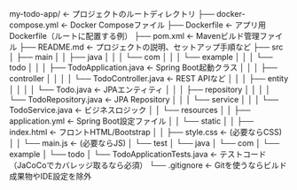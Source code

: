 
my-todo-app/               ← プロジェクトのルートディレクトリ
├── docker-compose.yml     ← Docker Composeファイル
├── Dockerfile             ← アプリ用Dockerfile（ルートに配置する例）
├── pom.xml                ← Mavenビルド管理ファイル
├── README.md              ← プロジェクトの説明、セットアップ手順など
├── src
│   ├── main
│   │   ├── java
│   │   │   └── com
│   │   │       └── example
│   │   │           └── todo
│   │   │               ├── TodoApplication.java    ← Spring Boot起動クラス
│   │   │               ├── controller
│   │   │               │   └── TodoController.java ← REST APIなど
│   │   │               ├── entity
│   │   │               │   └── Todo.java           ← JPAエンティティ
│   │   │               ├── repository
│   │   │               │   └── TodoRepository.java ← JPA Repository
│   │   │               └── service
│   │   │                   └── TodoService.java    ← ビジネスロジック
│   │   └── resources
│   │       ├── application.yml    ← Spring Boot設定ファイル
│   │       └── static
│   │           ├── index.html     ← フロントHTML/Bootstrap
│   │           ├── style.css      ← (必要ならCSS)
│   │           └── main.js        ← (必要ならJS)
│   └── test
│       └── java
│           └── com
│               └── example
│                   └── todo
│                       └── TodoApplicationTests.java  ← テストコード（JaCoCoでカバレッジ取るなら必須）
└── .gitignore            ← Gitを使うならビルド成果物やIDE設定を除外
